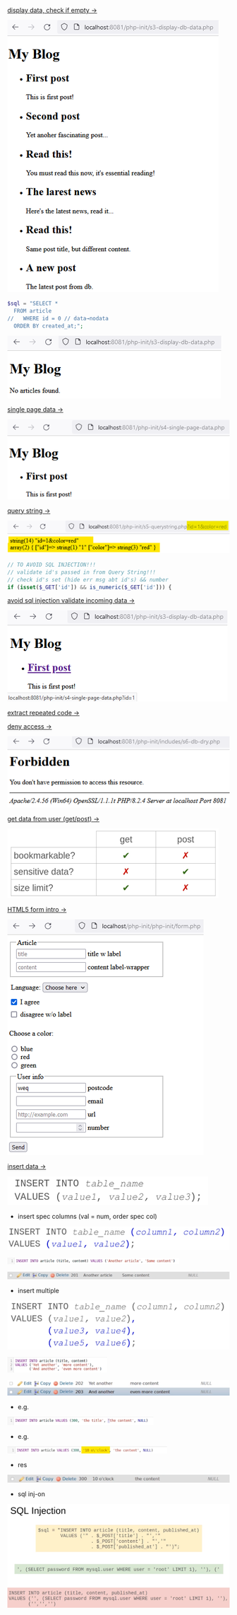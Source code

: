 [display data, check if empty →][def]

![Alt text](img/displayDBData.png)

```php
$sql = "SELECT *
  FROM article
//   WHERE id = 0 // data→nodata
  ORDER BY created_at;";
```

![Alt text](img/noData.png)

[def]: ../s3-display-db-data.php

[single page data →][def2]

![Alt text](img/singlePageData.png)

[def2]: ../s4-single-page-data.php

[query string →][def3]

![Alt text](img/queryString.png)

```php
// TO AVOID SQL INJECTION!!!
// validate id's passed in from Query String!!!
// check id's set (hide err msg abt id's) && number
if (isset($_GET['id']) && is_numeric($_GET['id'])) {
```

[avoid sql injection validate incoming data →][def5]

[def5]: ../s4-single-page-data.php

![Alt text](img/singlePageData2.png)

[def3]: ../s5-querystring.php

[extract repeated code →][def4]

[def4]: ../s6-db-dry.php

[deny access →][def6]

![Alt text](img/denyAccess.png)

[def6]: ../includes/.htaccess

[get data from user (get/post) →][def7]

![Alt text](img/getPostData.png)

[def7]: ../form.php

[HTML5 form intro →][def8]

![Alt text](img/html5FormIntro.png)

[def8]: ../form.php

[insert data →](../new-article.php)

![Alt text](img/insertData.png)

- insert spec columns (val = num, order spec col)

![Alt text](img/insertSpecificColumns.png)

![Alt text](img/insertSpecificColumns2.png)

![Alt text](img/insertSpecificColumns3.png)

- insert multiple

![Alt text](img/insertMultiple.png)

![Alt text](img/insertMultiple2.png)

![Alt text](img/insertMultiple3.png)

- e.g.

![Alt text](img/insertMultiple4.png)

- e.g.

![Alt text](img/insertMultiple5.png)

- res

![Alt text](img/insertMultiple6.png)

- sql inj-on

![Alt text](img/sqlIngection.png)
